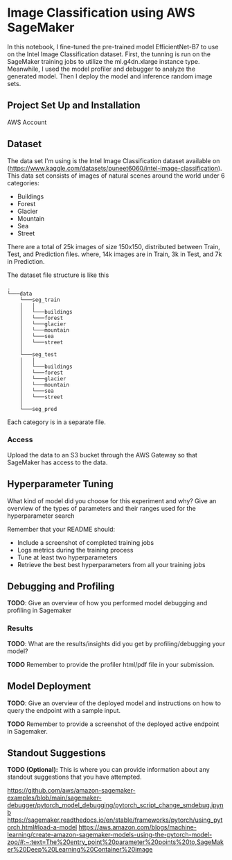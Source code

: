# Image Classification using AWS SageMaker

In this notebook, I fine-tuned the pre-trained model EfficientNet-B7 to use on the Intel Image Classification dataset. First, the tunning is run on the SageMaker training jobs to utilize the ml.g4dn.xlarge instance type. Meanwhile, I used the model profiler and debugger to analyze the generated model. Then I deploy the model and inference random image sets.

## Project Set Up and Installation
AWS Account


## Dataset
The data set I'm using is the Intel Image Classification dataset available on (https://www.kaggle.com/datasets/puneet6060/intel-image-classification). This data set consists of images of natural scenes around the world under 6 categories:

- Buildings
- Forest
- Glacier
- Mountain
- Sea
- Street

There are a total of 25k images of size 150x150, distributed between Train, Test, and Prediction files. where, 14k images are in Train, 3k in Test, and 7k in Prediction.

The dataset file structure is like this

```
.   
└───data
    └───seg_train
    │   │   
    │   └───buildings
    │   └───forest
    │   └───glacier
    │   └───mountain
    │   └───sea
    │   └───street
    │
    └───seg_test
    │   │   
    │   └───buildings
    │   └───forest
    │   └───glacier
    │   └───mountain
    │   └───sea
    │   └───street
    │
    └───seg_pred

```
Each category is in a separate file.

### Access
Upload the data to an S3 bucket through the AWS Gateway so that SageMaker has access to the data. 

## Hyperparameter Tuning
What kind of model did you choose for this experiment and why? Give an overview of the types of parameters and their ranges used for the hyperparameter search

Remember that your README should:
- Include a screenshot of completed training jobs
- Logs metrics during the training process
- Tune at least two hyperparameters
- Retrieve the best best hyperparameters from all your training jobs

## Debugging and Profiling
**TODO**: Give an overview of how you performed model debugging and profiling in Sagemaker

### Results
**TODO**: What are the results/insights did you get by profiling/debugging your model?

**TODO** Remember to provide the profiler html/pdf file in your submission.


## Model Deployment
**TODO**: Give an overview of the deployed model and instructions on how to query the endpoint with a sample input.

**TODO** Remember to provide a screenshot of the deployed active endpoint in Sagemaker.

## Standout Suggestions
**TODO (Optional):** This is where you can provide information about any standout suggestions that you have attempted.



https://github.com/aws/amazon-sagemaker-examples/blob/main/sagemaker-debugger/pytorch_model_debugging/pytorch_script_change_smdebug.ipynb
https://sagemaker.readthedocs.io/en/stable/frameworks/pytorch/using_pytorch.html#load-a-model
https://aws.amazon.com/blogs/machine-learning/create-amazon-sagemaker-models-using-the-pytorch-model-zoo/#:~:text=The%20entry_point%20parameter%20points%20to,SageMaker%20Deep%20Learning%20Container%20image
